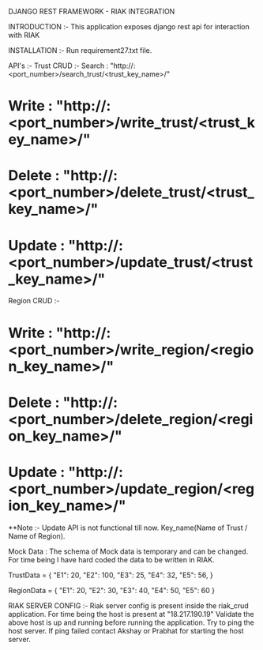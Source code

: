 DJANGO REST FRAMEWORK - RIAK INTEGRATION

INTRODUCTION :-
This application exposes django rest api for interaction with RIAK

INSTALLATION :-
Run requirement27.txt file.

API's :-
Trust CRUD :-
Search : "http://<Domain Name>:<port_number>/search_trust/<trust_key_name>/"
# Write : "http://<Domain Name>:<port_number>/write_trust/<trust_key_name>/"
# Delete : "http://<Domain Name>:<port_number>/delete_trust/<trust_key_name>/"
# Update : "http://<Domain Name>:<port_number>/update_trust/<trust_key_name>/"

Region CRUD :-
# Write : "http://<Domain Name>:<port_number>/write_region/<region_key_name>/"
# Delete : "http://<Domain Name>:<port_number>/delete_region/<region_key_name>/"
# Update : "http://<Domain Name>:<port_number>/update_region/<region_key_name>/"

**Note :- Update API is not functional till now. Key_name(Name of Trust / Name of Region).

Mock Data :
The schema of Mock data is temporary and can be changed. For time being I have hard coded the data to be written in RIAK.

TrustData = {
    "E1": 20,
    "E2": 100,
    "E3": 25,
    "E4": 32,
    "E5": 56,
}

RegionData = {
    "E1": 20,
    "E2": 30,
    "E3": 40,
    "E4": 50,
    "E5": 60
}


RIAK SERVER CONFIG :-
Riak server config is present inside the riak_crud application. For time being the host is present at "18.217.190.19"
Validate the above host is up and running before running the application. Try to ping the host server. If ping failed 
contact Akshay or Prabhat for starting the host server.